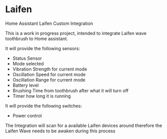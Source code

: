 # Laifen
Home Assistant Laifen Custom Integration 

This is a work in progress project, intended to integrate Laifen wave toothbrush to Home assistant.

It will provide the following sensors:
- Status Sensor
- Mode selected
- Vibration Strength for current mode
- Oscillation Speed for current mode
- Oscillation Range for current mode
- Battery level
- Brushing Time from toothbrush after what it will turn off
- Timer how long it is running

It will provide the following switches:
- Power control

The Integration will scan for a available Laifen devices around therefore the Laifen Wave needs to be awaken during this process
